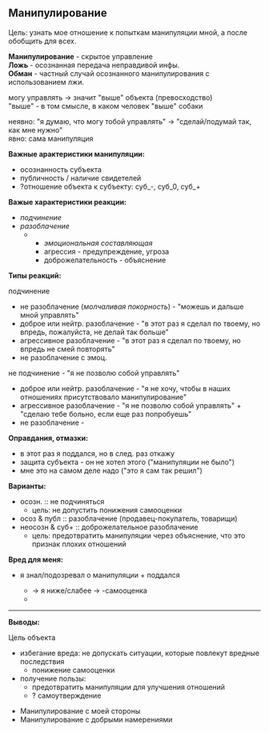 ## Манипулирование

Цель: узнать мое отношение к попыткам манипуляции мной, а после обобщить для всех.

**Манипулирование** - скрытое управление  
**Ложь** - осознанная передача неправдивой инфы.  
**Обман** - частный случай осознанного манипулирования с использованием лжи.

могу управлять -&gt; значит "выше" объекта \(превосходство\)  
"выше" - в том смысле, в каком человек "выше" собаки

неявно: "я думаю, что могу тобой управлять" -&gt; "сделай/подумай так, как мне нужно"  
явно: сама манипуляция

**Важные арактеристики манипуляции:**

* осознанность субъекта
* публичность / наличие свидетелей
* ?отношение объекта к субъекту: суб\_-, суб\_0, суб\_+

**Важые характеристики реакции:**

* _подчинение_    
* _разоблачение_ 
  * * _эмоциональная составляющая_
    * агрессия - предупреждение, угроза
    * доброжелательность - объяснение

**Типы реакций:**

подчинение

* не разоблачение \(_молчаливая покорность_\) - "можешь и дальше мной управлять"
* доброе или нейтр. разоблачение - "в этот раз я сделал по твоему, но впредь, пожалуйста, не делай так больше" 
* агрессивное разоблачение - "в этот раз я сделал по твоему, но впредь не смей повторять" 
* не разоблачение с эмоц. 

не подчинение - "я не позволю собой управлять"

* доброе или нейтр. разоблачение - "я не хочу, чтобы в наших отношениях присутствовало манипулирование"
* агрессивное разоблачение - "я не позволю собой управлять" + "сделаю тебе больно, если еще раз попробуешь"
* не разоблачение - 

**Оправдания, отмазки:**

* в этот раз я поддался, но в след. раз откажу
* защита субъекта - он не хотел этого \("манипуляции не было"\)
* мне это на самом деле надо \("это я сам так решил"\)

**Варианты:**

* осозн. :: не подчиняться
  * цель: не допустить понижения самооценки
* осоз & публ :: разоблачение \(продавец-покупатель, товарищи\)
* неосозн & суб+ :: доброжелательное разоблачение
  * цель: предотвратить манипуляции через объяснение, что это признак плохих отношений



**Вред для меня:**

* я знал/подозревал о манипуляции + поддался

  * -&gt; я ниже/слабее -&gt; -самооценка
  * 

---

**Выводы:**

Цель объекта

* избегание вреда: не допускать ситуации, которые повлекут вредные последствия
  * понижение самооценки
* получение пользы: 
  * предотвратить манипуляции для улучшения отношений
  * ? самоутверждение


- Манипулирование с моей стороны
- Манипулирование с добрыми намерениями

